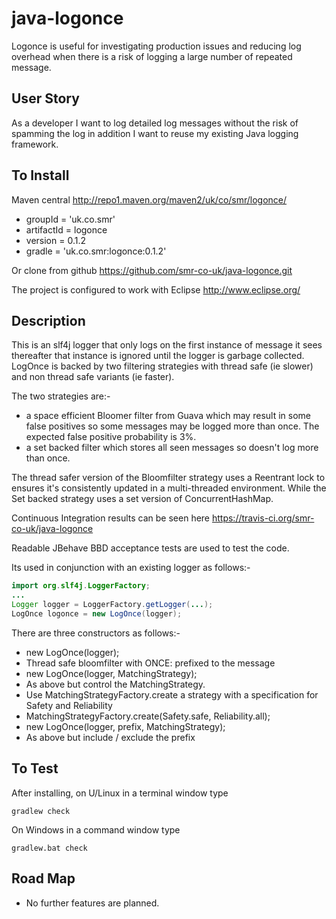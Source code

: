 java-logonce
============
Logonce is useful for investigating production issues and reducing log overhead when 
there is a risk of logging a large number of repeated message.

## User Story
As a developer I want to log detailed log messages without the risk of spamming the log 
in addition I want to reuse my existing Java logging framework.

## To Install
Maven central http://repo1.maven.org/maven2/uk/co/smr/logonce/
* groupId = 'uk.co.smr' 
* artifactId = logonce
* version = 0.1.2
* gradle = 'uk.co.smr:logonce:0.1.2'

Or clone from github https://github.com/smr-co-uk/java-logonce.git 

The project is configured to work with Eclipse http://www.eclipse.org/

## Description
This is an slf4j logger that only logs on the first instance of message it sees 
thereafter that instance is ignored until the logger is garbage collected. 
LogOnce is backed by two filtering strategies with thread safe (ie slower) and non thread safe variants (ie faster).

The two strategies are:-
* a space efficient Bloomer filter from Guava which may result in some false positives so some messages
may be logged more than once. The expected false positive probability is 3%.
* a set backed filter which stores all seen messages so doesn't log more than once.

The thread safer version of the Bloomfilter strategy uses a Reentrant lock to ensures it's consistently updated in a multi-threaded environment.
While the Set backed strategy uses a set version of ConcurrentHashMap.

Continuous Integration results can be seen here https://travis-ci.org/smr-co-uk/java-logonce

Readable JBehave BBD acceptance tests are used to test the code.

Its used in conjunction with an existing logger as follows:-

```java
import org.slf4j.LoggerFactory;
...
Logger logger = LoggerFactory.getLogger(...);
LogOnce logonce = new LogOnce(logger);
```

There are three constructors as follows:- 
* new LogOnce(logger);
 * Thread safe bloomfilter with ONCE: prefixed to the message
* new LogOnce(logger, MatchingStrategy);
 * As above but control the MatchingStrategy. 
 * Use MatchingStrategyFactory.create a strategy with a specification for Safety and Reliability
 * MatchingStrategyFactory.create(Safety.safe, Reliability.all);
* new LogOnce(logger, prefix, MatchingStrategy);
 * As above but include / exclude the prefix

## To Test
After installing, on U/Linux in a terminal window type
```
gradlew check
```

On Windows in a command window type
```
gradlew.bat check
```

## Road Map
* No further features are planned.

